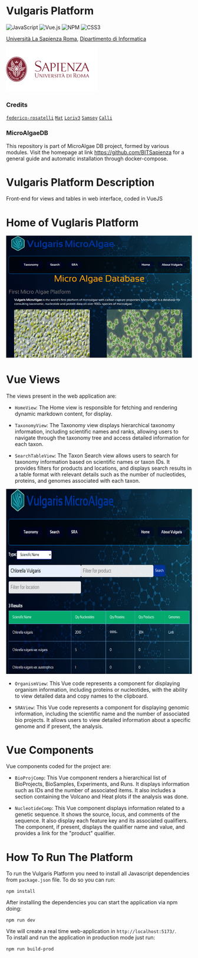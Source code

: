 
<h1> Vulgaris Platform </h1>

![JavaScript](https://img.shields.io/badge/javascript-%23F7DF1E.svg?style=for-the-badge&logo=javascript&logoColor=black)
![Vue.js](https://img.shields.io/badge/vuejs-%2335495e.svg?style=for-the-badge&logo=vuedotjs&logoColor=%234FC08D)
![NPM](https://img.shields.io/badge/NPM-%23CB3837.svg?style=for-the-badge&logo=npm&logoColor=white)
![CSS3](https://img.shields.io/badge/css3-%231572B6.svg?style=for-the-badge&logo=css3&logoColor=white)

[Università La Sapienza Roma](https://www.uniroma1.it/en), [Dipartimento di Informatica](https://www.studiareinformatica.uniroma1.it/)

![Sapienza Università di Roma](/logos/sapienza-big.png)

### Credits

[`federico-rosatelli`](https://github.com/federico-rosatelli) [`Mat`](https://github.com/AxnNxs) [`Loriv3`](https://github.com/Loriv3) [`Samsey`](https://github.com/Samseys) [`Calli`](https://github.com/BboyCaligola)


### MicroAlgaeDB
This repository is part of MicroAlgae DB project, formed by various modules. Visit the homepage at link https://github.com/BITSapienza for a general guide and automatic installation through docker-compose.


# Vulgaris Platform Description
Front-end for views and tables in web interface, coded in VueJS 

# Home of Vuglaris Platform
![](/logos/Homepage.png)

# Vue Views
The views present in the web application are:
- `HomeView`:  The Home view is responsible for fetching and rendering dynamic markdown content, for display.

- `TaxonomyView`: The Taxonomy view displays hierarchical taxonomy information, including scientific names and ranks, allowing users to navigate through the taxonomy tree and access detailed information for each taxon.

- `SearchTableView`: The Taxon Search view allows users to search for taxonomy information based on scientific names or taxon IDs. It provides filters for products and locations, and displays search results in a table format with relevant details such as the number of nucleotides, proteins, and genomes associated with each taxon.

<img src="logos/SearchView.png" width="800" height="500">

- `OrganismView`:  This Vue code represents a component for displaying organism information, including proteins or nucleotides, with the ability to view detailed data and copy names to the clipboard.

- `SRAView`: This Vue code represents a component for displaying genomic information, including the scientific name and the number of associated bio projects. It allows users to view detailed information about a specific genome and if present, the analysis.

# Vue Components
Vue components coded for the project are:

- `BioProjComp`: This Vue component renders a hierarchical list of BioProjects, BioSamples, Experiments, and Runs. It displays information such as IDs and the number of associated items. It also includes a section containing the Volcano and Heat plots if the analysis was done.

- `NucleotideComp`: This Vue component displays information related to a genetic sequence. It shows the source, locus, and comments of the sequence. It also display each feature key and its associated qualifiers. The component, if present, displays the qualifier name and value, and provides a link for the "product" qualifier.

# How To Run The Platform

To run the Vulgaris Platform you need to install all Javascript dependencies from `package.json` file.
To do so you can run:
```shell
npm install
```
After installing the dependencies you can start the application via npm doing:
```shell
npm run dev
```
Vite will create a real time web-application in `http://localhost:5173/`. <br />
To install and run the application in production mode just run:
```shell
npm run build-prod
```

